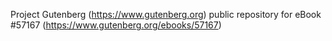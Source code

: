 Project Gutenberg (https://www.gutenberg.org) public repository for
eBook #57167 (https://www.gutenberg.org/ebooks/57167)
